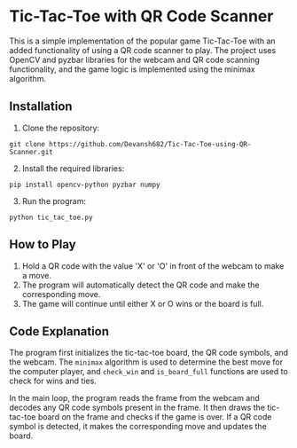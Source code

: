 # Tic-Tac-Toe with QR Code Scanner

This is a simple implementation of the popular game Tic-Tac-Toe with an added functionality of using a QR code scanner to play. The project uses OpenCV and pyzbar libraries for the webcam and QR code scanning functionality, and the game logic is implemented using the minimax algorithm.

## Installation

1. Clone the repository:
```
git clone https://github.com/Devansh682/Tic-Tac-Toe-using-QR-Scanner.git
```
2. Install the required libraries:
```
pip install opencv-python pyzbar numpy
```
3. Run the program:
```
python tic_tac_toe.py
```

## How to Play

1. Hold a QR code with the value 'X' or 'O' in front of the webcam to make a move.
2. The program will automatically detect the QR code and make the corresponding move.
3. The game will continue until either X or O wins or the board is full.

## Code Explanation

The program first initializes the tic-tac-toe board, the QR code symbols, and the webcam. The `minimax` algorithm is used to determine the best move for the computer player, and `check_win` and `is_board_full` functions are used to check for wins and ties. 

In the main loop, the program reads the frame from the webcam and decodes any QR code symbols present in the frame. It then draws the tic-tac-toe board on the frame and checks if the game is over. If a QR code symbol is detected, it makes the corresponding move and updates the board.

